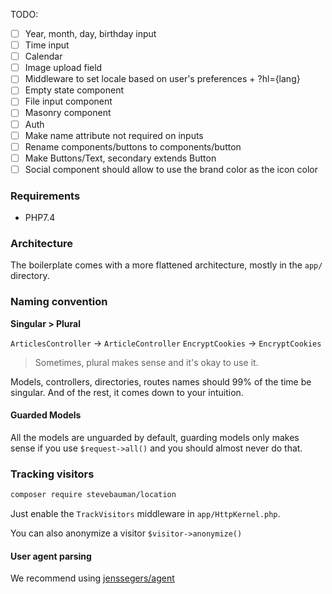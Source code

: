 TODO:

* [ ] Year, month, day, birthday input
* [ ] Time input
* [ ] Calendar
* [ ] Image upload field
* [ ] Middleware to set locale based on user's preferences + ?hl={lang}
* [ ] Empty state component
* [ ] File input component
* [ ] Masonry component
* [ ] Auth
* [ ] Make name attribute not required on inputs
* [ ] Rename components/buttons to components/button
* [ ] Make Buttons/Text, secondary extends Button
* [ ] Social component should allow to use the brand color as the icon color
### Requirements

* PHP7.4

### Architecture

The boilerplate comes with a more flattened architecture, mostly in the `app/` directory.

### Naming convention

**Singular > Plural**

`ArticlesController` -> `ArticleController`
`EncryptCookies` -> `EncryptCookies`
> Sometimes, plural makes sense and it's okay to use it.

Models, controllers, directories, routes names should 99% of the time be singular.
And of the rest, it comes down to your intuition.

#### Guarded Models

All the models are unguarded by default, guarding models only makes sense if you use `$request->all()` and you should almost never do that.

### Tracking visitors

```bash
composer require stevebauman/location
```

Just enable the `TrackVisitors` middleware in `app/HttpKernel.php`.

You can also anonymize a visitor `$visitor->anonymize()`

#### User agent parsing
 
We recommend using [jenssegers/agent](https://github.com/jenssegers/agent)
